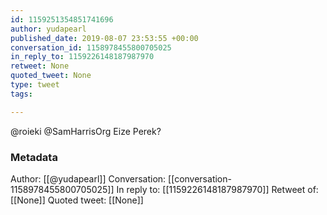 ```yaml
---
id: 1159251354851741696
author: yudapearl
published_date: 2019-08-07 23:53:55 +00:00
conversation_id: 1158978455800705025
in_reply_to: 1159226148187987970
retweet: None
quoted_tweet: None
type: tweet
tags:

---
```


@roieki @SamHarrisOrg Eize Perek?

### Metadata

Author: [[@yudapearl]]
Conversation: [[conversation-1158978455800705025]]
In reply to: [[1159226148187987970]]
Retweet of: [[None]]
Quoted tweet: [[None]]
